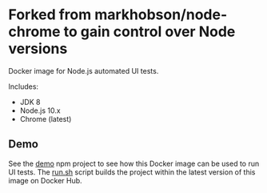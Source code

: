 # Forked from markhobson/node-chrome to gain control over Node versions

Docker image for Node.js automated UI tests.

Includes:

* JDK 8
* Node.js 10.x
* Chrome (latest)

<!--- Available on [Docker Hub](https://hub.docker.com/r/markhobson/node-chrome/). --->

## Demo

See the [demo](demo) npm project to see how this Docker image can be used to run UI tests. The [run.sh](demo/run.sh) script builds the project within the latest version of this image on Docker Hub.
